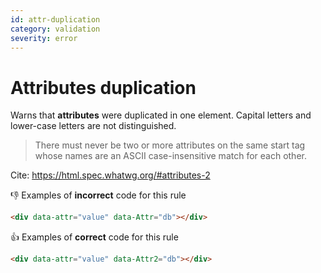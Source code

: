 ```yaml
---
id: attr-duplication
category: validation
severity: error
---
```


# Attributes duplication

Warns that **attributes** were duplicated in one element. Capital letters and lower-case letters are not distinguished.

> There must never be two or more attributes on the same start tag whose names are an ASCII case-insensitive match for each other.

Cite: https://html.spec.whatwg.org/#attributes-2

👎 Examples of **incorrect** code for this rule

```html
<div data-attr="value" data-Attr="db"></div>
```

👍 Examples of **correct** code for this rule

```html
<div data-attr="value" data-Attr2="db"></div>
```
